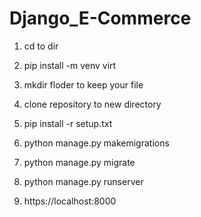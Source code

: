 # Django_E-Commerce

1) cd to dir 
2) pip install -m venv virt
3) mkdir floder to keep your file
4) clone repository to new directory
5) pip install -r setup.txt

6) python manage.py makemigrations
7) python manage.py migrate
8) python manage.py runserver
9) https://localhost:8000 




